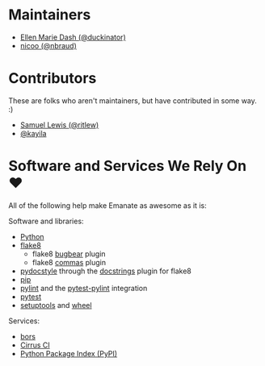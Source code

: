 # Maintainers

- [Ellen Marie Dash (@duckinator)](https://github.com/duckinator)
- [nicoo (@nbraud)](https://github.com/nbraud)


# Contributors

These are folks who aren't maintainers, but have contributed in some way. :)

- [Samuel Lewis (@ritlew)](https://github.com/ritlew)
- [@kayila](https://github.com/kayila)


# Software and Services We Rely On ♥

All of the following help make Emanate as awesome as it is:

Software and libraries:

- [Python](https://python.org)
- [flake8](https://gitlab.com/pycqa/flake8)
  - flake8 [bugbear](https://github.com/PyCQA/flake8-bugbear) plugin
  - flake8 [commas](https://github.com/PyCQA/flake8-commas/) plugin
- [pydocstyle](https://github.com/PyCQA/pydocstyle/) through the [docstrings](https://gitlab.com/pycqa/flake8-docstrings) plugin for flake8
- [pip](https://pip.pypa.io/)
- [pylint](https://www.pylint.org/) and the [pytest-pylint](https://github.com/carsongee/pytest-pylint) integration
- [pytest](https://pytest.org/)
- [setuptools](https://github.com/pypa/setuptools) and [wheel](https://github.com/pypa/wheel)

Services:
- [bors](https://bors.tech/)
- [Cirrus CI](https://cirrus-ci.org/)
- [Python Package Index (PyPI)](https://pypi.org/)
